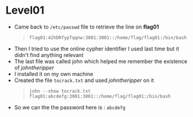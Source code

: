 # Level01

- Came back to `/etc/passwd` file to retrieve the line on **flag01**
	> `flag01:42hDRfypTqqnw:3001:3001::/home/flag/flag01:/bin/bash`
- Then I tried to use the online cypher identifier I used last time but it didn't find anything relevant
- The last file was called john which helped me remember the existence of *johntheripper*
- I installed it on my own machine
- Created the file `tocrack.txt` and used *johntheripper* on it
	> `john --show tocrack.txt`
	> `flag01:abcdefg:3001:3001::/home/flag/flag01:/bin/bash`
- So we can the the password here is : `abcdefg`